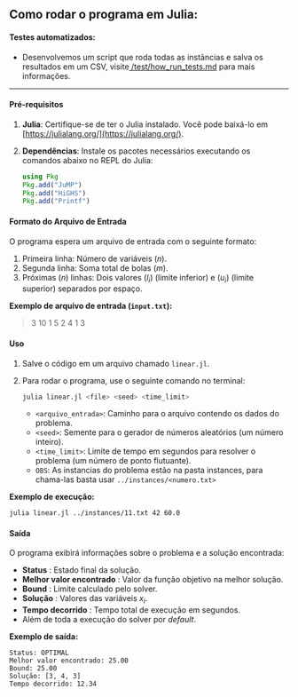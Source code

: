 ## Como rodar o programa em Julia:

#### Testes automatizados:

* Desenvolvemos um script que roda todas as instãncias e salva os resultados em um CSV, visite[ /test/how_run_tests.md](../tests/how_run_tests.md) para mais informações.

---

#### Pré-requisitos

1. **Julia**: Certifique-se de ter o Julia instalado. Você pode baixá-lo em [https://julialang.org/](https://julialang.org/).
2. **Dependências**: Instale os pacotes necessários executando os comandos abaixo no REPL do Julia:

   ```julia
   using Pkg
   Pkg.add("JuMP")
   Pkg.add("HiGHS")
   Pkg.add("Printf")
   ```

#### Formato do Arquivo de Entrada

O programa espera um arquivo de entrada com o seguinte formato:

1. Primeira linha: Número de variáveis \($n$\).
2. Segunda linha: Soma total de bolas \($m$).
3. Próximas \($n$\) linhas: Dois valores \($l_i$\) (limite inferior) e \($u_i$\) (limite superior) separados por espaço.

**Exemplo de arquivo de entrada (`input.txt`):**

> 3
> 10
> 1 5
> 2 4
> 1 3

#### Uso

1. Salve o código em um arquivo chamado `linear.jl`.
2. Para rodar o programa, use o seguinte comando no terminal:

   ```bash
   julia linear.jl <file> <seed> <time_limit>
   ```

   - `<arquivo_entrada>`: Caminho para o arquivo contendo os dados do problema.
   - `<seed>`: Semente para o gerador de números aleatórios (um número inteiro).
   - `<time_limit>`: Limite de tempo em segundos para resolver o problema (um número de ponto flutuante).
   - `OBS`: As instancias do problema estão na pasta instances, para chama-las basta usar `../instances/<numero.txt>`

**Exemplo de execução:**

```bash
julia linear.jl ../instances/11.txt 42 60.0
```

#### Saída

O programa exibirá informações sobre o problema e a solução encontrada:

* **Status** : Estado final da solução.
* **Melhor valor encontrado** : Valor da função objetivo na melhor solução.
* **Bound** : Limite calculado pelo solver.
* **Solução** : Valores das variáveis $x_i$.
* **Tempo decorrido** : Tempo total de execução em segundos.
* Além de toda a execução do solver por *default*.

**Exemplo de saída:**

```
Status: OPTIMAL
Melhor valor encontrado: 25.00
Bound: 25.00
Solução: [3, 4, 3]
Tempo decorrido: 12.34
```
